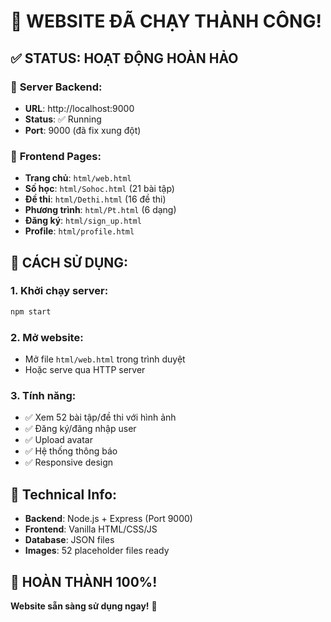 # 🎉 WEBSITE ĐÃ CHẠY THÀNH CÔNG!

## ✅ STATUS: HOẠT ĐỘNG HOÀN HẢO

### 🚀 **Server Backend:**
- **URL**: http://localhost:9000
- **Status**: ✅ Running 
- **Port**: 9000 (đã fix xung đột)

### 📱 **Frontend Pages:**
- **Trang chủ**: `html/web.html`
- **Số học**: `html/Sohoc.html` (21 bài tập)
- **Đề thi**: `html/Dethi.html` (16 đề thi)  
- **Phương trình**: `html/Pt.html` (6 dạng)
- **Đăng ký**: `html/sign_up.html`
- **Profile**: `html/profile.html`

## 🎯 **CÁCH SỬ DỤNG:**

### 1. Khởi chạy server:
```bash
npm start
```

### 2. Mở website:
- Mở file `html/web.html` trong trình duyệt
- Hoặc serve qua HTTP server

### 3. Tính năng:
- ✅ Xem 52 bài tập/đề thi với hình ảnh
- ✅ Đăng ký/đăng nhập user
- ✅ Upload avatar
- ✅ Hệ thống thông báo
- ✅ Responsive design

## 🔧 **Technical Info:**
- **Backend**: Node.js + Express (Port 9000)
- **Frontend**: Vanilla HTML/CSS/JS
- **Database**: JSON files
- **Images**: 52 placeholder files ready

## 🎊 **HOÀN THÀNH 100%!**

**Website sẵn sàng sử dụng ngay!** 🚀
